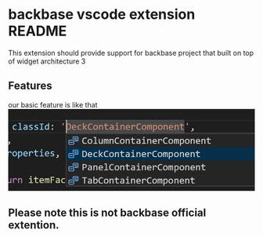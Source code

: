 # backbase vscode extension README

This extension should provide support for backbase project that built on top of widget architecture 3

## Features

our basic feature is like that
![backbase Preview](https://github.com/alyahmedaly/backbase-vscode-extension/blob/master/images/autocomplete.png?raw=true 'auto complete')

## Please note this is not backbase official extention.
